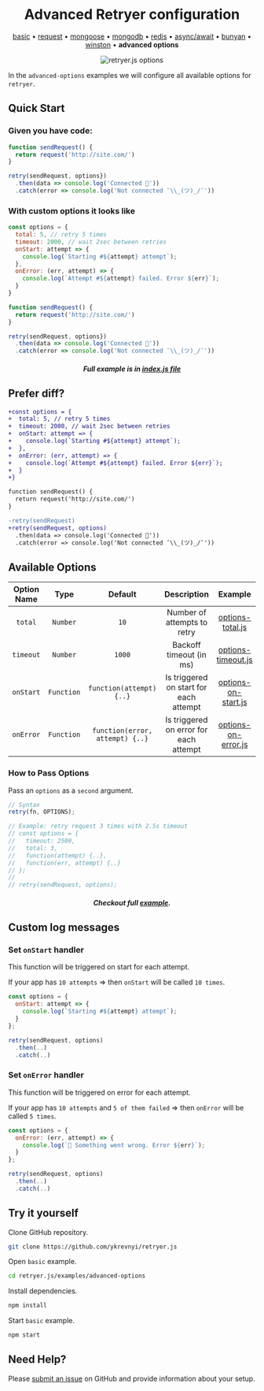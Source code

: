 
<h1 align="center">Advanced Retryer configuration</h1>

<p align="center">
  <a href="https://github.com/ykrevnyi/reconnect/tree/master/examples/basic/">basic</a> &bull;
  <a href="https://github.com/ykrevnyi/reconnect/tree/master/examples/request/">request</a> &bull;
  <a href="https://github.com/ykrevnyi/reconnect/tree/master/examples/mongoose/">mongoose</a> &bull;
  <a href="https://github.com/ykrevnyi/reconnect/tree/master/examples/mongodb/">mongodb</a> &bull;
  <a href="https://github.com/ykrevnyi/reconnect/tree/master/examples/redis/">redis</a> &bull;
  <a href="https://github.com/ykrevnyi/reconnect/tree/master/examples/async-await/">async/await</a> &bull;
  <a href="https://github.com/ykrevnyi/reconnect/tree/master/examples/bunyan/">bunyan</a> &bull;
  <a href="https://github.com/ykrevnyi/reconnect/tree/master/examples/winston/">winston</a> &bull;
  <b>advanced options</b>
</p>

<p align="center">
  <img src="https://github.com/ykrevnyi/reconnect/tree/master/docs/retryer-options-v1.0.1.gif" alt="retryer.js options"/>
</p>

In the `advanced-options` examples we will configure all available options for `retryer`.

## Quick Start

### Given you have code:

```javascript
function sendRequest() {
  return request('http://site.com/')
}

retry(sendRequest, options})
  .then(data => console.log('Connected 🎉'))
  .catch(error => console.log('Not connected ¯\\_(ツ)_/¯'))
```

### With custom options it looks like
```javascript
const options = {
  total: 5, // retry 5 times
  timeout: 2000, // wait 2sec between retries
  onStart: attempt => {
    console.log(`Starting #${attempt} attempt`);
  },
  onError: (err, attempt) => {
    console.log(`Attempt #${attempt} failed. Error ${err}`);
  }
}

function sendRequest() {
  return request('http://site.com/')
}

retry(sendRequest, options})
  .then(data => console.log('Connected 🎉'))
  .catch(error => console.log('Not connected ¯\\_(ツ)_/¯'))
```
<h5 align="center">Full example is in <a href="https://github.com/ykrevnyi/reconnect/tree/master/examples/basic/index.js">index.js file</a></h5>

## Prefer diff?
```diff
+const options = {
+  total: 5, // retry 5 times
+  timeout: 2000, // wait 2sec between retries
+  onStart: attempt => {
+    console.log(`Starting #${attempt} attempt`);
+  },
+  onError: (err, attempt) => {
+    console.log(`Attempt #${attempt} failed. Error ${err}`);
+  }
+}

function sendRequest() {
  return request('http://site.com/')
}

-retry(sendRequest)
+retry(sendRequest, options)
  .then(data => console.log('Connected 🎉'))
  .catch(error => console.log('Not connected ¯\\_(ツ)_/¯'))
```


## Available Options
**Option Name**|**Type**|**Default**|**Description**|**Example**
:-------------:|:------:|:---------:|:-------------:|:--------:|
`total`|`Number`|`10`|Number of attempts to retry|<a href="https://github.com/ykrevnyi/reconnect/tree/master/examples/advanced-options/options-total.js">options-total.js</a>
`timeout`|`Number`|`1000`|Backoff timeout (in ms)|<a href="https://github.com/ykrevnyi/reconnect/tree/master/examples/advanced-options/options-timeout.js">options-timeout.js</a>
`onStart`|`Function`|`function(attempt) {..}`|Is triggered on start for each attempt|<a href="https://github.com/ykrevnyi/reconnect/tree/master/examples/advanced-options/options-on-start.js">options-on-start.js</a>
`onError`|`Function`|`function(error, attempt) {..}`|Is triggered on error for each attempt|<a href="https://github.com/ykrevnyi/reconnect/tree/master/examples/advanced-options/options-on-error.js">options-on-error.js</a>

### How to Pass Options

Pass an `options` as a `second` argument.

```javascript
// Syntax
retry(fn, OPTIONS);

// Example: retry request 3 times with 2.5s timeout
// const options = {
//   timeout: 2500,
//   total: 3,
//   function(attempt) {..},
//   function(err, attempt) {..}
// };
//
// retry(sendRequest, options);
```
<h5 align="center">Checkout full <a href="https://github.com/ykrevnyi/reconnect/tree/master/examples/advanced-options/index.js">example</a>.</h5>

## Custom log messages

### Set `onStart` handler
This function will be triggered on start for each attempt.

If your app has `10 attempts` => then `onStart` will be called `10 times`.

```javascript
const options = {
  onStart: attempt => {
    console.log(`Starting #${attempt} attempt`);
  }
};

retry(sendRequest, options)
  .then(..)
  .catch(..)
```

### Set `onError` handler
This function will be triggered on error for each attempt.

If your app has `10 attempts` and `5 of them failed` => then `onError` will be called `5 times`.

```javascript
const options = {
  onError: (err, attempt) => {
    console.log(`📛 Something went wrong. Error ${err}`);
  }
};

retry(sendRequest, options)
  .then(..)
  .catch(..)
```

## Try it yourself
Clone GitHub repository.
```bash
git clone https://github.com/ykrevnyi/retryer.js
```

Open `basic` example.
```bash
cd retryer.js/examples/advanced-options
```

Install dependencies.
```bash
npm install
```

Start `basic` example.
```bash
npm start
```

## Need Help?
Please [submit an issue](https://github.com/ykrevnyi/retryer.js/issues) on GitHub and provide information about your setup.

